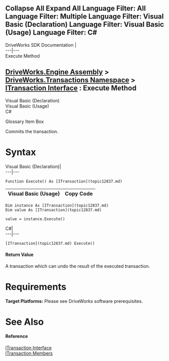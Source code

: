 Collapse All Expand All Language Filter: All  Language Filter: Multiple  Language Filter: Visual Basic (Declaration) Language Filter: Visual Basic (Usage) Language Filter: C#  
---  
DriveWorks SDK Documentation  |   
---|---  
Execute Method   
  
[DriveWorks.Engine Assembly](topic2156.md) > [DriveWorks.Transactions Namespace](topic12835.md) > [ITransaction Interface](topic12837.md) : Execute Method  
---  
  
Visual Basic (Declaration)    
Visual Basic (Usage)    
C# 

Glossary Item Box

Commits the transaction. 

# Syntax

Visual Basic (Declaration)|   
---|---  
      
    
    Function Execute() As [ITransaction](topic12837.md)  
  
Visual Basic (Usage)| Copy Code  
---|---  
      
    
    Dim instance As [ITransaction](topic12837.md)
    Dim value As [ITransaction](topic12837.md)
     
    value = instance.Execute()  
  
C#|   
---|---  
      
    
    [ITransaction](topic12837.md) Execute()  
  
#### Return Value

A transaction which can undo the result of the executed transaction.

# Requirements

**Target Platforms:** Please see DriveWorks software prerequisites.

# See Also

#### Reference

[ITransaction Interface](topic12837.md)   
[ITransaction Members](topic12838.md)


